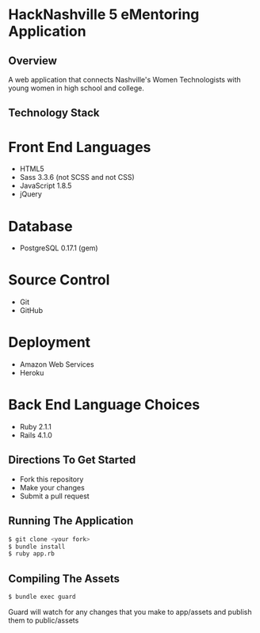 HackNashville 5 eMentoring Application
==========

Overview
---------------------
A web application that connects Nashville's Women Technologists with young women in high school and college.

Technology Stack
---------------------

# Front End Languages
- HTML5
- Sass 3.3.6 (not SCSS and not CSS)
- JavaScript 1.8.5
- jQuery

# Database
- PostgreSQL 0.17.1 (gem)

# Source Control
- Git
- GitHub

# Deployment
- Amazon Web Services
- Heroku

# Back End Language Choices
- Ruby 2.1.1
- Rails 4.1.0

Directions To Get Started
---------------------
- Fork this repository
- Make your changes
- Submit a pull request

Running The Application
---------------------
````bash
$ git clone <your fork>
$ bundle install
$ ruby app.rb
````

Compiling The Assets
---------------------

````bash
$ bundle exec guard
````

Guard will watch for any changes that you make to app/assets and publish them to public/assets


